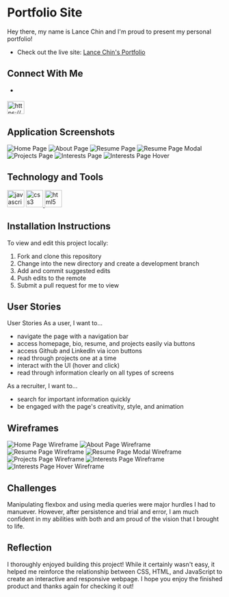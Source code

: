 # Portfolio Site

Hey there, my name is Lance Chin and I'm proud to present my personal portfolio!

- Check out the live site: [Lance Chin's Portfolio]()

## Connect With Me
- <p align="left">
<a href="https://linkedin.com/in/https://www.linkedin.com/in/aldo-pagani-jr-a4025923a/" target="blank"><img align="center" src="https://raw.githubusercontent.com/rahuldkjain/github-profile-readme-generator/master/src/images/icons/Social/linked-in-alt.svg" alt="https://www.linkedin.com/in/lance-chin/" height="30" width="40"/></a></p>

## Application Screenshots
![Home Page](/screenshots/home-page.png)
![About Page](/screenshots/about-page.png)
![Resume Page](/screenshots/resume-page.png)
![Resume Page Modal](/screenshots/resume-page-modal.png)
![Projects Page](/screenshots/projects-page.png)
![Interests Page](/screenshots/interests-page.png)
![Interests Page Hover](/screenshots/interests-page-hover.png)

## Technology and Tools
<p align="left"> <a href="https://developer.mozilla.org/en-US/docs/Web/JavaScript" target="_blank" rel="noreferrer"> <img src="https://raw.githubusercontent.com/devicons/devicon/master/icons/javascript/javascript-original.svg" alt="javascript" width="40" height="40"/></a> <a href="https://www.w3schools.com/css/" target="_blank" rel="noreferrer"> <img src="https://raw.githubusercontent.com/devicons/devicon/master/icons/css3/css3-original-wordmark.svg" alt="css3" width="40" height="40"/> </a> <a href="https://www.w3.org/html/" target="_blank" rel="noreferrer"> <img src="https://raw.githubusercontent.com/devicons/devicon/master/icons/html5/html5-original-wordmark.svg" alt="html5" width="40" height="40"/> </a> </p>

## Installation Instructions
To view and edit this project locally:
1. Fork and clone this repository
2. Change into the new directory and create a development branch 
2. Add and commit suggested edits
3. Push edits to the remote
4. Submit a pull request for me to view

## User Stories 
User Stories
As a user, I want to...
- navigate the page with a navigation bar
- access homepage, bio, resume, and projects easily via buttons
- access Github and LinkedIn via icon buttons
- read through projects one at a time
- interact with the UI (hover and click)
- read through information clearly on all types of screens

As a recruiter, I want to...
- search for important information quickly
- be engaged with the page's creativity, style, and animation

## Wireframes 
![Home Page Wireframe](/planning/wireframes/1-home.png)
![About Page Wireframe](/planning/wireframes/2-bio.png)
![Resume Page Wireframe](/planning/wireframes/3-resume.png)
![Resume Page Modal Wireframe](/planning/wireframes/3-resume-modal.png)
![Projects Page Wireframe](/planning/wireframes/4-project.png)
![Interests Page Wireframe](/planning/wireframes/5-interests.png)
![Interests Page Hover Wireframe](/planning/wireframes/5-interests-hover.png)


## Challenges 
Manipulating flexbox and using media queries were major hurdles I had to manuever. However, after persistence and trial and error, I am much confident in my abilities with both and am proud of the vision that I brought to life. 

## Reflection 
I thoroughly enjoyed building this project! While it certainly wasn't easy, it helped me reinforce the relationship between CSS, HTML, and JavaScript to create an interactive and responsive webpage. I hope you enjoy the finished product and thanks again for checking it out!